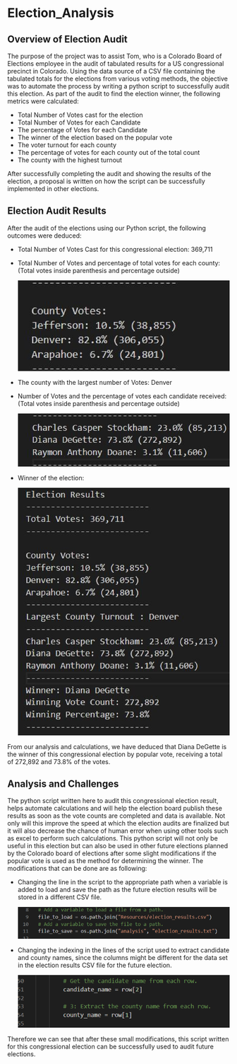 # Election_Analysis

## Overview of Election Audit

The purpose of the project was to assist Tom, who is a Colorado Board of Elections employee in the audit of tabulated results for a US congressional precinct in Colorado. Using the data source of a CSV file containing the tabulated totals for the elections from various voting methods, the objective was to automate the process by writing a python script to successfully audit this election. As part of the audit to find the election winner, the following metrics were calculated: 
- Total Number of Votes cast for the election
- Total Number of Votes for each Candidate 
- The percentage of Votes for each Candidate 
- The winner of the election based on the popular vote
- The voter turnout for each county 
- The percentage of votes for each county out of the total count
- The county with the highest turnout 

After successfully completing the audit and showing the results of the election, a proposal is written on how the script can be successfully implemented in other elections.  

## Election Audit Results

After the audit of the elections using our Python script, the following outcomes were deduced:

- Total Number of Votes Cast for this congressional election: 369,711


- Total Number of Votes and percentage of total votes for each county:
  (Total votes inside parenthesis and percentage outside)

  ![](Resources/countyresult.png)


- The county with the largest number of Votes: Denver 

- Number of Votes and the percentage of votes each candidate received:
  (Total votes inside parenthesis and percentage outside)
 
  ![](Resources/candidateresult.png)


- Winner of the election:
  
  ![](Resources/finalresult.png)

From our analysis and calculations, we have deduced that Diana DeGette is the winner of this congressional election by popular vote, receiving a total of 272,892 and 73.8% of the votes.

## Analysis and Challenges

The python script written here to audit this congressional election result, helps automate calculations and will help the election board publish these results as soon as the vote counts are completed and data is available. Not only will this improve the speed at which the election audits are finalized but it will also decrease the chance of human error when using other tools such as excel to perform such calculations. This python script will not only be useful in this election but can also be used in other future elections planned by the Colorado board of elections after some slight modifications if the popular vote is used as the method for determining the winner. The modifications that can be done are as following:
  - Changing the line in the script to the appropriate path when a variable is added to load and save the path as the future election results will be stored in a different CSV       file.
    
    ![](Resources/script1.PNG)

  - Changing the indexing in the lines of the script used to extract candidate and county names, since the columns might be different for the data set in the election results       CSV file for the future election.
    
    ![](Resources/script2.PNG)

Therefore we can see that after these small modifications, this script written for this congressional election can be successfully used to audit future elections.

